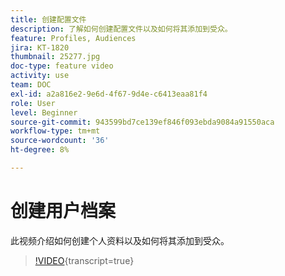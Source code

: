 ```yaml
---
title: 创建配置文件
description: 了解如何创建配置文件以及如何将其添加到受众。
feature: Profiles, Audiences
jira: KT-1820
thumbnail: 25277.jpg
doc-type: feature video
activity: use
team: DOC
exl-id: a2a816e2-9e6d-4f67-9d4e-c6413eaa81f4
role: User
level: Beginner
source-git-commit: 943599bd7ce139ef846f093ebda9084a91550aca
workflow-type: tm+mt
source-wordcount: '36'
ht-degree: 8%

---
```


# 创建用户档案

此视频介绍如何创建个人资料以及如何将其添加到受众。

>[!VIDEO](https://video.tv.adobe.com/v/328382/?learn=on&captions=chi_hans){transcript=true}

